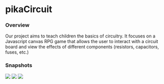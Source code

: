 # pikaCircuit

### Overview
Our project aims to teach children the basics of circuitry. It focuses on a Javascript canvas RPG game that allows the user to interact with a circuit board and view the effects of different components (resistors, capacitors, fuses, etc.)

### Snapshots
<img src="https://github.com/jkao1/pikaCircuit/blob/master/img/snapshots/snapshot01.png">
<img src="https://github.com/jkao1/pikaCircuit/blob/master/img/snapshots/snapshot02.png">
<img src="https://github.com/jkao1/pikaCircuit/blob/master/img/snapshots/snapshot03.png">
